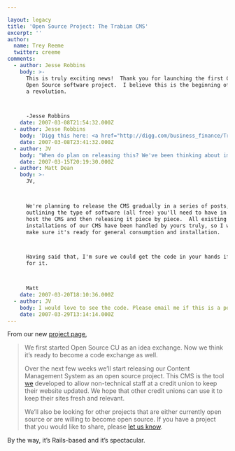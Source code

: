 ```yaml
---

layout: legacy
title: 'Open Source Project: The Trabian CMS'
excerpt: ''
author:
  name: Trey Reeme
  twitter: creeme
comments:
  - author: Jesse Robbins
    body: >-
      This is truly exciting news!  Thank you for launching the first CU focused
      Open Source software project.  I believe this is the beginning of
      a revolution.



      -Jesse Robbins
    date: 2007-03-08T21:54:32.000Z
  - author: Jesse Robbins
    body: 'Digg this here: <a href="http://digg.com/business_finance/Trabian_is_releasing_their_Credit_Union_CMS_as_Open_Source_2">Digg Link</a>'
    date: 2007-03-08T23:41:32.000Z
  - author: JV
    body: "When do plan on releasing this? We've been thinking about implementing a CMS, so I'd love to check it out."
    date: 2007-03-15T20:19:30.000Z
  - author: Matt Dean
    body: >-
      JV,



      We're planning to release the CMS gradually in a series of posts, first
      outlining the type of software (all free) you'll need to have in place to
      host the CMS and then releasing it piece by piece.  All existing
      installations of our CMS have been handled by yours truly, so I want to
      make sure it's ready for general consumption and installation.



      Having said that, I'm sure we could get the code in your hands if you're up
      for it.



      Matt
    date: 2007-03-20T18:10:36.000Z
  - author: JV
    body: I would love to see the code. Please email me if this is a possibility. Thanks.
    date: 2007-03-29T13:14:14.000Z
---
```


<p>From our new <a href="http://www.opensourcecu.com/projects">project page</a>,</p>
<blockquote><p>We first started Open Source CU as an idea exchange. Now we think it&#8217;s ready to become a code exchange as well.</p><p>Over the next few weeks we&#8217;ll start releasing our Content Management System as an open source project. This <span class="caps">CMS</span> is the tool <a href="http://www.trabian.com">we</a> developed to allow non-technical staff at a credit union to keep their website updated. We hope that other credit unions can use it to keep their sites fresh and relevant.</p><p>We&#8217;ll also be looking for other projects that are either currently open source or are willing to become open source. If you have a project that you would like to share, please <a href="http://www.opensourcecu.com/contact">let us know</a>.</p></blockquote>
<p>By the way, it&#8217;s Rails-based and it&#8217;s spectacular.</p>